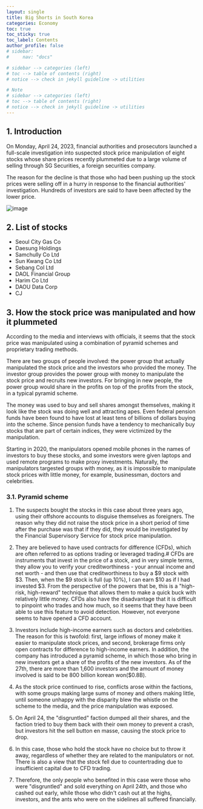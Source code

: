 ```yaml
---
layout: single
title: Big Shorts in South Korea
categories: Economy
toc: true
toc_sticky: true
toc_label: Contents
author_profile: false
# sidebar:
#     nav: "docs"

# sidebar --> categories (left)
# toc --> table of contents (right)
# notice --> check in jekyll guideline -> utilities

# Note
# sidebar --> categories (left)
# toc --> table of contents (right)
# notice --> check in jekyll guideline -> utilities
---
```


## 1. Introduction
On Monday, April 24, 2023, financial authorities and prosecutors launched a full-scale investigation into suspected stock price manipulation of eight stocks whose share prices recently plummeted due to a large volume of selling through SG Securities, a foreign securities company.

The reason for the decline is that those who had been pushing up the stock prices were selling off in a hurry in response to the financial authorities' investigation. Hundreds of investors are said to have been affected by the lower price.

![image]({{site.url}}/assets/images/econ/sg/pic2.png)

## 2. List of stocks

- Seoul City Gas Co
- Daesung Holdings
- Samchully Co Ltd
- Sun Kwang Co Ltd
- Sebang Col Ltd
- DAOL Financial Group
- Harim Co Ltd
- DAOU Data Corp
- CJ

## 3. How the stock price was manipulated and how it plummeted

According to the media and interviews with officials, it seems that the stock price was manipulated using a combination of pyramid schemes and proprietary trading methods.

There are two groups of people involved: the power group that actually manipulated the stock price and the investors who provided the money.
The investor group provides the power group with money to manipulate the stock price and recruits new investors. For bringing in new people, the power group would share in the profits on top of the profits from the stock, in a typical pyramid scheme.

The money was used to buy and sell shares amongst themselves, making it look like the stock was doing well and attracting apes. Even federal pension funds have been found to have lost at least tens of billions of dollars buying into the scheme. Since pension funds have a tendency to mechanically buy stocks that are part of certain indices, they were victimized by the manipulation.

Starting in 2020, the manipulators opened mobile phones in the names of investors to buy these stocks, and some investors were given laptops and used remote programs to make proxy investments. Naturally, the manipulators targested groups with money, as it is impossible to manipulate stock prices with little money, for example, businessman, doctors and celebrities.

### 3.1. Pyramid scheme

1. The suspects bought the stocks in this case about three years ago, using their offshore accounts to disguise themselves as foreigners. The reason why they did not raise the stock price in a short period of time after the purchase was that if they did, they would be investigated by the Financial Supervisory Service for stock price manipulation.

2. They are believed to have used contracts for difference (CFDs), which are often referred to as options trading or leveraged trading.# CFDs are instruments that invest in the price of a stock, and in very simple terms, they allow you to verify your creditworthiness - your annual income and net worth - and then use that creditworthiness to buy a $9 stock with $3. Then, when the $9 stock is full (up 10%), I can earn $10 as if I had invested $3. From the perspective of the powers that be, this is a "high-risk, high-reward" technique that allows them to make a quick buck with relatively little money. CFDs also have the disadvantage that it is difficult to pinpoint who trades and how much, so it seems that they have been able to use this feature to avoid detection. However, not everyone seems to have opened a CFD account.

3. Investors include high-income earners such as doctors and celebrities. The reason for this is twofold: first, large inflows of money make it easier to manipulate stock prices, and second, brokerage firms only open contracts for difference to high-income earners. In addition, the company has introduced a pyramid scheme, in which those who bring in new investors get a share of the profits of the new investors. As of the 27th, there are more than 1,600 investors and the amount of money involved is said to be 800 billion korean won($0.8B).

4. As the stock price continued to rise, conflicts arose within the factions, with some groups making large sums of money and others making little, until someone unhappy with the disparity blew the whistle on the scheme to the media, and the price manipulation was exposed.

5. On April 24, the "disgruntled" faction dumped all their shares, and the faction tried to buy them back with their own money to prevent a crash, but investors hit the sell button en masse, causing the stock price to drop.

6.  In this case, those who hold the stock have no choice but to throw it away, regardless of whether they are related to the manipulators or not. There is also a view that the stock fell due to countertrading due to insufficient capital due to CFD trading.

7. Therefore, the only people who benefited in this case were those who were "disgruntled" and sold everything on April 24th, and those who cashed out early, while those who didn't cash out at the highs, investors, and the ants who were on the sidelines all suffered financially.








